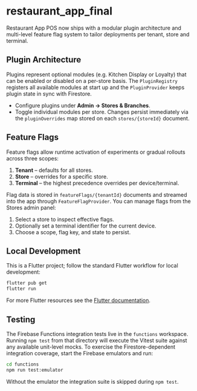 # restaurant_app_final

Restaurant App POS now ships with a modular plugin architecture and multi-level
feature flag system to tailor deployments per tenant, store and terminal.

## Plugin Architecture

Plugins represent optional modules (e.g. Kitchen Display or Loyalty) that can be
enabled or disabled on a per-store basis. The `PluginRegistry` registers all
available modules at start up and the `PluginProvider` keeps plugin state in
sync with Firestore.

- Configure plugins under **Admin → Stores & Branches**.
- Toggle individual modules per store. Changes persist immediately via the
  `pluginOverrides` map stored on each `stores/{storeId}` document.

## Feature Flags

Feature flags allow runtime activation of experiments or gradual rollouts across
three scopes:

1. **Tenant** – defaults for all stores.
2. **Store** – overrides for a specific store.
3. **Terminal** – the highest precedence overrides per device/terminal.

Flag data is stored in `featureFlags/{tenantId}` documents and streamed into the
app through `FeatureFlagProvider`. You can manage flags from the Stores admin
panel:

1. Select a store to inspect effective flags.
2. Optionally set a terminal identifier for the current device.
3. Choose a scope, flag key, and state to persist.

## Local Development

This is a Flutter project; follow the standard Flutter workflow for local
development:

```bash
flutter pub get
flutter run
```

For more Flutter resources see the [Flutter documentation](https://docs.flutter.dev/).

## Testing

The Firebase Functions integration tests live in the `functions` workspace. Running
`npm test` from that directory will execute the Vitest suite against any available
unit-level mocks. To exercise the Firestore-dependent integration coverage, start
the Firebase emulators and run:

```bash
cd functions
npm run test:emulator
```

Without the emulator the integration suite is skipped during `npm test`.